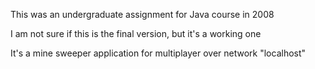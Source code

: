 This was an undergraduate assignment for Java course in 2008

I am not sure if this is the final version, but it's a working one 

It's a mine sweeper application for multiplayer over network "localhost" 
